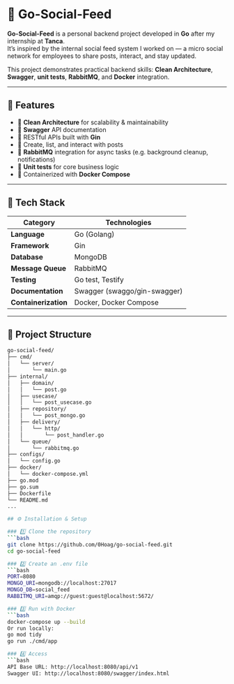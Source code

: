 # 🧩 Go-Social-Feed

**Go-Social-Feed** is a personal backend project developed in **Go** after my internship at **Tanca**.  
It’s inspired by the internal social feed system I worked on — a micro social network for employees to share posts, interact, and stay updated.

This project demonstrates practical backend skills: **Clean Architecture**, **Swagger**, **unit tests**, **RabbitMQ**, and **Docker** integration.

---

## 🚀 Features

- 🧱 **Clean Architecture** for scalability & maintainability  
- 📄 **Swagger** API documentation  
- 🧩 RESTful APIs built with **Gin**  
- 💬 Create, list, and interact with posts  
- 🐇 **RabbitMQ** integration for async tasks (e.g. background cleanup, notifications)  
- 🧪 **Unit tests** for core business logic  
- 🐳 Containerized with **Docker Compose**

---

## 🧰 Tech Stack

| Category | Technologies |
|-----------|--------------|
| **Language** | Go (Golang) |
| **Framework** | Gin |
| **Database** | MongoDB |
| **Message Queue** | RabbitMQ |
| **Testing** | Go test, Testify |
| **Documentation** | Swagger (swaggo/gin-swagger) |
| **Containerization** | Docker, Docker Compose |

---

## 🧩 Project Structure

```bash
go-social-feed/
├── cmd/
│   └── server/
│       └── main.go
├── internal/
│   ├── domain/
│   │   └── post.go
│   ├── usecase/
│   │   └── post_usecase.go
│   ├── repository/
│   │   └── post_mongo.go
│   ├── delivery/
│   │   └── http/
│   │       └── post_handler.go
│   └── queue/
│       └── rabbitmq.go
├── configs/
│   └── config.go
├── docker/
│   └── docker-compose.yml
├── go.mod
├── go.sum
├── Dockerfile
└── README.md
...

## ⚙️ Installation & Setup

### 1️⃣ Clone the repository
```bash
git clone https://github.com/0Hoag/go-social-feed.git
cd go-social-feed

### 2️⃣ Create an .env file
```bash
PORT=8080
MONGO_URI=mongodb://localhost:27017
MONGO_DB=social_feed
RABBITMQ_URI=amqp://guest:guest@localhost:5672/

### 3️⃣ Run with Docker
```bash
docker-compose up --build
Or run locally:
go mod tidy
go run ./cmd/app

### 4️⃣ Access
```bash
API Base URL: http://localhost:8080/api/v1
Swagger UI: http://localhost:8080/swagger/index.html